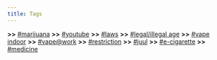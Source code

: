 ```yaml
---
title: Tags
---
```


__>>__ <a href="/tags/marijuana">#marijuana</a>
__>>__ <a href="/tags/youtube">#youtube</a>
__>>__ <a href="/tags/laws">#laws</a>
__>>__ <a href="/tags/legal-illegal-age">#legal/illegal age</a>
__>>__ <a href="/tags/vape-indoor">#vape indoor</a>
__>>__ <a href="/tags/vape-work">#vape@work</a>
__>>__ <a href="/tags/restriction">#restriction</a>
__>>__ <a href="/tags/juul">#juul</a>
__>>__ <a href="/tags/e-cigarette">#e-cigarette</a>
__>>__ <a href="/tags/medicine">#medicine</a>